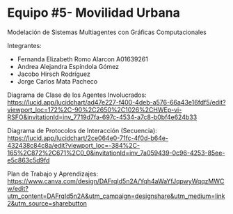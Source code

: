 # Equipo #5- Movilidad Urbana
Modelación de Sistemas Multiagentes con Gráficas Computacionales

Integrantes:

* Fernanda Elizabeth Romo Alarcon A01639261
* Andrea Alejandra Espíndola Gómez
* Jacobo Hirsch Rodríguez
* Jorge Carlos Mata Pacheco

Diagrama de Clase de los Agentes Involucrados:
https://lucid.app/lucidchart/ad47e227-f400-4deb-a576-66a43e16fdf5/edit?viewport_loc=172%2C-90%2C2650%2C1026%2CHWEp-vi-RSFO&invitationId=inv_7719d7fa-697c-4534-a7c8-b0bf4e624b33

Diagrama de Protocolos de Interacción (Secuencia):
https://lucid.app/lucidchart/2ce064e0-71fc-4f0d-b64e-432438c84c8a/edit?viewport_loc=-384%2C-165%2C872%2C671%2C0_0&invitationId=inv_7a059439-0c96-4253-85ee-e5c863c5d9fd

Plan de Trabajo y Aprendizajes:
https://www.canva.com/design/DAFrqId5n2A/Yqh4aWaYfJqpwyWqqzMWCw/edit?utm_content=DAFrqId5n2A&utm_campaign=designshare&utm_medium=link2&utm_source=sharebutton
